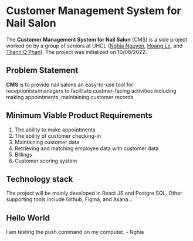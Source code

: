 
# Customer Management System for Nail Salon
The **Customer Management System for Nail Salon** (CMS) is a side project worked on by a group of seniors at UHCL ([Nghia Nguyen](https://www.linkedin.com/in/nghia-trong-nguyen/), [Hoang Le](https://www.linkedin.com/in/hoangv-le/), and [Thanh Q Phan](https://www.linkedin.com/in/thanh-quang-phan/)). The project was initialized on 10/08/2022.

## Problem Statement
**CMS** is to provide nail salons an easy-to-use tool for receptionists/managers to facilitate custmer-facing activities including making appointments, maintaining customer records

## Minimum Viable Product Requirements
1. The ability to make appointments
2. The ability of customer checking-in
3. Maintaining customer data
4. Retrieving and matching employee data with customer data
5. Billings
6. Customer scoring system

## Technology stack
The project will be mainly developed in React JS and Postgre SQL. Other supporting tools include Github, Figma, and Asana...

## Hello World
I am testing the push command on my computer. - Nghia
